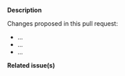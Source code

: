 <!--   Thank you for your contribution. Before you submit the pull request:
1. Follow contributing guidelines, templates, the recommended Git workflow, and any related documentation.
2. Read and submit the required Contributor Licence Agreements (https://github.com/kyma-project/community/blob/master/CONTRIBUTING.md#agreements-and-licenses).
3. Test your changes and attach their results to the pull request.
4. Update the relevant documentation.

if the pull request requires a decision please follow the decision making process (https://github.com/kyma-project/community/blob/master/governance.md) and replace that PR template with the decision record template (https://github.com/kyma-project/community/blob/master/.github/ISSUE_TEMPLATE/decision-record.md)
-->

**Description**

Changes proposed in this pull request:

- ...
- ...
- ...

**Related issue(s)**
<!-- If you refer to a particular issue, provide its number. For example, `Resolves #123`, `Fixes #43`, or `See also #33`. -->


